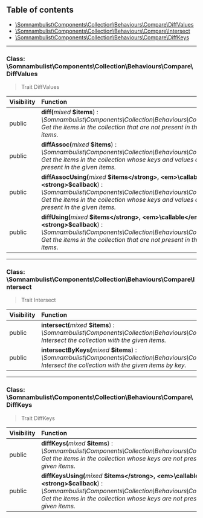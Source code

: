 ## Table of contents

- [\Somnambulist\Components\Collection\Behaviours\Compare\DiffValues](#class-somnambulistcomponentscollectionbehaviourscomparediffvalues)
- [\Somnambulist\Components\Collection\Behaviours\Compare\Intersect](#class-somnambulistcomponentscollectionbehaviourscompareintersect)
- [\Somnambulist\Components\Collection\Behaviours\Compare\DiffKeys](#class-somnambulistcomponentscollectionbehaviourscomparediffkeys)

<hr />

### Class: \Somnambulist\Components\Collection\Behaviours\Compare\DiffValues

> Trait DiffValues

| Visibility | Function |
|:-----------|:---------|
| public | <strong>diff(</strong><em>mixed</em> <strong>$items</strong>)</strong> : <em>\Somnambulist\Components\Collection\Behaviours\Compare\static</em><br /><em>Get the items in the collection that are not present in the given items.</em> |
| public | <strong>diffAssoc(</strong><em>mixed</em> <strong>$items</strong>)</strong> : <em>\Somnambulist\Components\Collection\Behaviours\Compare\static</em><br /><em>Get the items in the collection whose keys and values are not present in the given items.</em> |
| public | <strong>diffAssocUsing(</strong><em>mixed</em> <strong>$items</strong>, <em>\callable</em> <strong>$callback</strong>)</strong> : <em>\Somnambulist\Components\Collection\Behaviours\Compare\static</em><br /><em>Get the items in the collection whose keys and values are not present in the given items.</em> |
| public | <strong>diffUsing(</strong><em>mixed</em> <strong>$items</strong>, <em>\callable</em> <strong>$callback</strong>)</strong> : <em>\Somnambulist\Components\Collection\Behaviours\Compare\static</em><br /><em>Get the items in the collection that are not present in the given items.</em> |

<hr />

### Class: \Somnambulist\Components\Collection\Behaviours\Compare\Intersect

> Trait Intersect

| Visibility | Function |
|:-----------|:---------|
| public | <strong>intersect(</strong><em>mixed</em> <strong>$items</strong>)</strong> : <em>\Somnambulist\Components\Collection\Behaviours\Compare\static</em><br /><em>Intersect the collection with the given items.</em> |
| public | <strong>intersectByKeys(</strong><em>mixed</em> <strong>$items</strong>)</strong> : <em>\Somnambulist\Components\Collection\Behaviours\Compare\static</em><br /><em>Intersect the collection with the given items by key.</em> |

<hr />

### Class: \Somnambulist\Components\Collection\Behaviours\Compare\DiffKeys

> Trait DiffKeys

| Visibility | Function |
|:-----------|:---------|
| public | <strong>diffKeys(</strong><em>mixed</em> <strong>$items</strong>)</strong> : <em>\Somnambulist\Components\Collection\Behaviours\Compare\static</em><br /><em>Get the items in the collection whose keys are not present in the given items.</em> |
| public | <strong>diffKeysUsing(</strong><em>mixed</em> <strong>$items</strong>, <em>\callable</em> <strong>$callback</strong>)</strong> : <em>\Somnambulist\Components\Collection\Behaviours\Compare\static</em><br /><em>Get the items in the collection whose keys are not present in the given items.</em> |

